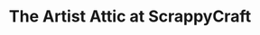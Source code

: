 ---
title: "The Artist Attic at ScrappyCraft"
url: /phoenix/the-artist-attic-at-scrappycraft/
shop: art
---